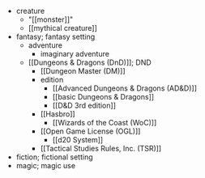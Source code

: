 - creature
    - "[[monster]]"
    - [[mythical creature]]
- fantasy; fantasy setting
    - adventure
        - imaginary adventure
    - [[Dungeons & Dragons (DnD)]]; DND
        - [[Dungeon Master (DM)]]
        - edition
            - [[Advanced Dungeons & Dragons (AD&D)]]
            - [[basic Dungeons & Dragons]]
            - [[D&D 3rd edition]]
        - [[Hasbro]]
            - [[Wizards of the Coast (WoC)]]
        - [[Open Game License (OGL)]]
            - [[d20 System]]
        - [[Tactical Studies Rules, Inc. (TSR)]]
- fiction; fictional setting
- magic; magic use
